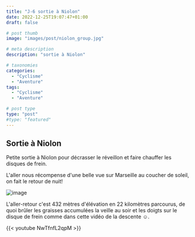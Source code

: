 ```yaml
---
title: "J-6 sortie à Niolon"
date: 2022-12-25T19:07:47+01:00
draft: false

# post thumb
image: "images/post/niolon_group.jpg"

# meta description
description: "sortie à Niolon"

# taxonomies
categories: 
  - "Cyclisme"
  - "Aventure"
tags:
  - "Cyclisme"
  - "Aventure"

# post type
type: "post"
#type: "featured"
---
```


## Sortie à Niolon

Petite sortie à Niolon pour décrasser le réveillon et faire chauffer les disques de frein.

L'aller nous récompense d'une belle vue sur Marseille au coucher de soleil, on fait le retour de
nuit!

![image](../../images/post/niolon_view.jpg)

L'aller-retour c'est 432 mètres d'élévation en 22 kilomètres parcourus, de quoi brûler les graisses
accumulées la veille au soir et les doigts sur le disque de frein comme dans cette vidéo de la
descente ☺️.

{{< youtube NwTfnfL2qpM >}}
